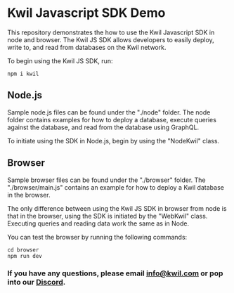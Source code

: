 # Kwil Javascript SDK Demo

This repository demonstrates the how to use the Kwil Javascript SDK in node and browser. The Kwil JS SDK allows developers to easily deploy, write to, and read from databases on the Kwil network.

To begin using the Kwil JS SDK, run:
```
npm i kwil
```

## Node.js
Sample node.js files can be found under the "./node" folder. The node folder contains examples for how to deploy a database, execute queries against the database, and read from the database using GraphQL.

To initiate using the SDK in Node.js, begin by using the "NodeKwil" class.

## Browser
Sample browser files can be found under the "./browser" folder. The "./browser/main.js" contains an example for how to deploy a Kwil database in the browser.

The only difference between using the Kwil JS SDK in browser from node is that in the browser, using the SDK is initiated by the "WebKwil" class. Executing queries and reading data work the same as in Node.

You can test the browser by running the following commands:
```
cd browser
npm run dev
```

### If you have any questions, please email info@kwil.com or pop into our [Discord](https://discord.com/invite/HzRPZ59Kay).